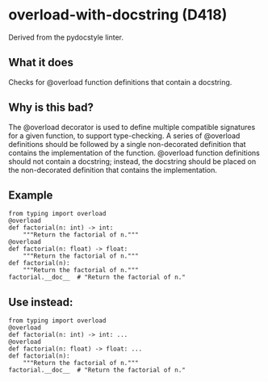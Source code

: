 # overload-with-docstring (D418)
Derived from the pydocstyle linter.
## What it does
Checks for @overload function definitions that contain a docstring.
## Why is this bad?
The @overload decorator is used to define multiple compatible signatures
for a given function, to support type-checking. A series of @overload
definitions should be followed by a single non-decorated definition that
contains the implementation of the function.
@overload function definitions should not contain a docstring; instead,
the docstring should be placed on the non-decorated definition that contains
the implementation.
## Example
```
from typing import overload
@overload
def factorial(n: int) -> int:
    """Return the factorial of n."""
@overload
def factorial(n: float) -> float:
    """Return the factorial of n."""
def factorial(n):
    """Return the factorial of n."""
factorial.__doc__  # "Return the factorial of n."
```
## Use instead:
```
from typing import overload
@overload
def factorial(n: int) -> int: ...
@overload
def factorial(n: float) -> float: ...
def factorial(n):
    """Return the factorial of n."""
factorial.__doc__  # "Return the factorial of n."
```